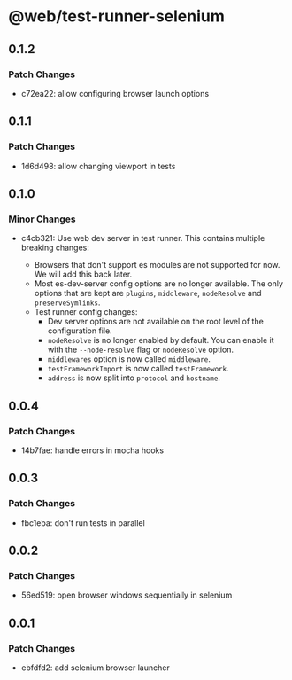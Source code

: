 # @web/test-runner-selenium

## 0.1.2

### Patch Changes

- c72ea22: allow configuring browser launch options

## 0.1.1

### Patch Changes

- 1d6d498: allow changing viewport in tests

## 0.1.0

### Minor Changes

- c4cb321: Use web dev server in test runner. This contains multiple breaking changes:

  - Browsers that don't support es modules are not supported for now. We will add this back later.
  - Most es-dev-server config options are no longer available. The only options that are kept are `plugins`, `middleware`, `nodeResolve` and `preserveSymlinks`.
  - Test runner config changes:
    - Dev server options are not available on the root level of the configuration file.
    - `nodeResolve` is no longer enabled by default. You can enable it with the `--node-resolve` flag or `nodeResolve` option.
    - `middlewares` option is now called `middleware`.
    - `testFrameworkImport` is now called `testFramework`.
    - `address` is now split into `protocol` and `hostname`.

## 0.0.4

### Patch Changes

- 14b7fae: handle errors in mocha hooks

## 0.0.3

### Patch Changes

- fbc1eba: don't run tests in parallel

## 0.0.2

### Patch Changes

- 56ed519: open browser windows sequentially in selenium

## 0.0.1

### Patch Changes

- ebfdfd2: add selenium browser launcher
